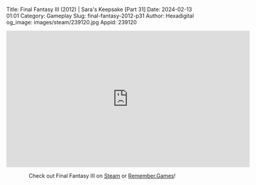 Title: Final Fantasy III (2012) | Sara's Keepsake [Part 31]
Date: 2024-02-13 01:01
Category: Gameplay
Slug: final-fantasy-2012-p31
Author: Hexadigital
og_image: images/steam/239120.jpg
Appid: 239120

<center><iframe src="https://www.youtube.com/embed/jKXHX7UmAiM?feature=oembed" allow="accelerometer; autoplay; encrypted-media; gyroscope; picture-in-picture" width="640" height="360" frameborder="0"></iframe>

Check out Final Fantasy III on [Steam](https://store.steampowered.com/app/239120/?curator_clanid=34633900) or [Remember.Games](https://remember.games/game/1072/final-fantasy-iii/)!</center>